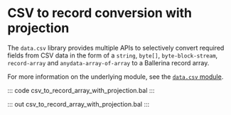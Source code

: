 # CSV to record conversion with projection

The `data.csv` library provides multiple APIs to selectively convert required fields from CSV data in the form of a `string`, `byte[]`, `byte-block-stream`, `record-array` and `anydata-array-of-array` to a Ballerina record array.

For more information on the underlying module, see the [`data.csv` module](https://lib.ballerina.io/ballerina/data.csv/latest/).

::: code csv_to_record_array_with_projection.bal :::

::: out csv_to_record_array_with_projection.bal :::
